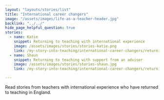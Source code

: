 ```yaml
---
layout: "layouts/stories/list"
title: "International career changers"
image: "/assets/images/life-as-a-teacher-header.jpg"
backlink: "../../"
hide_page_helpful_question: true
stories:
  - name: Katie
    snippet: Returning to teaching with international experience
    image: /assets/images/stories/stories-katie.png
    link: /my-story-into-teaching/international-career-changers/returning-to-teaching-with-international-experience
  - name: Shaun
    snippet: Returning to teaching with support from an adviser
    image: /assets/images/stories/stories-shaun.jpg
    link: /my-story-into-teaching/international-career-changers/returning-to-teaching-with-support-from-an-adviser

---
```


Read stories from teachers with international experience who have returned to teaching in England.
